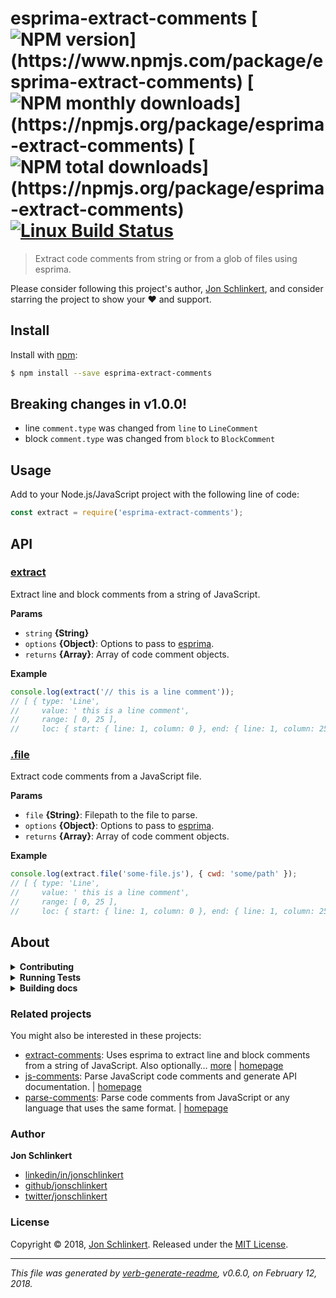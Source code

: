 # esprima-extract-comments [![NPM version](https://img.shields.io/npm/v/esprima-extract-comments.svg?style=***REMOVED***)](https://www.npmjs.com/package/esprima-extract-comments) [![NPM monthly downloads](https://img.shields.io/npm/dm/esprima-extract-comments.svg?style=***REMOVED***)](https://npmjs.org/package/esprima-extract-comments) [![NPM total downloads](https://img.shields.io/npm/dt/esprima-extract-comments.svg?style=***REMOVED***)](https://npmjs.org/package/esprima-extract-comments) [![Linux Build Status](https://img.shields.io/travis/jonschlinkert/esprima-extract-comments.svg?style=***REMOVED***&label=Travis)](https://travis-ci.org/jonschlinkert/esprima-extract-comments)

> Extract code comments from string or from a glob of files using esprima.

Please consider following this project's author, [Jon Schlinkert](https://github.com/jonschlinkert), and consider starring the project to show your :heart: and support.

## Install

Install with [npm](https://www.npmjs.com/):

```sh
$ npm install --save esprima-extract-comments
```

## Breaking changes in v1.0.0!

* line `comment.type` was changed from `line` to `LineComment`
* block `comment.type` was changed from `block` to `BlockComment`

## Usage

Add to your Node.js/JavaScript project with the following line of code:

```js
const extract = require('esprima-extract-comments');
```

## API

### [extract](index.js#L30)

Extract line and block comments from a string of JavaScript.

**Params**

* `string` **{String}**
* `options` **{Object}**: Options to pass to [esprima](http://esprima.org).
* `returns` **{Array}**: Array of code comment objects.

**Example**

```js
console.log(extract('// this is a line comment'));
// [ { type: 'Line',
//     value: ' this is a line comment',
//     range: [ 0, 25 ],
//     loc: { start: { line: 1, column: 0 }, end: { line: 1, column: 25 } } } ]
```

### [.file](index.js#L52)

Extract code comments from a JavaScript file.

**Params**

* `file` **{String}**: Filepath to the file to parse.
* `options` **{Object}**: Options to pass to [esprima](http://esprima.org).
* `returns` **{Array}**: Array of code comment objects.

**Example**

```js
console.log(extract.file('some-file.js'), { cwd: 'some/path' });
// [ { type: 'Line',
//     value: ' this is a line comment',
//     range: [ 0, 25 ],
//     loc: { start: { line: 1, column: 0 }, end: { line: 1, column: 25 } } } ]
```

## About

<details>
<summary><strong>Contributing</strong></summary>

Pull requests and stars are always welcome. For bugs and feature requests, [please create an issue](../../issues/new).

</details>

<details>
<summary><strong>Running Tests</strong></summary>

Running and reviewing unit tests is a great way to get familiarized with a library and its API. You can install dependencies and run tests with the following command:

```sh
$ npm install && npm test
```

</details>

<details>
<summary><strong>Building docs</strong></summary>

_(This project's readme.md is generated by [verb](https://github.com/verbose/verb-generate-readme), please don't edit the readme directly. Any changes to the readme must be made in the [.verb.md](.verb.md) readme template.)_

To generate the readme, run the following command:

```sh
$ npm install -g verbose/verb#dev verb-generate-readme && verb
```

</details>

### Related projects

You might also be interested in these projects:

* [extract-comments](https://www.npmjs.com/package/extract-comments): Uses esprima to extract line and block comments from a string of JavaScript. Also optionally… [more](https://github.com/jonschlinkert/extract-comments) | [homepage](https://github.com/jonschlinkert/extract-comments "Uses esprima to extract line and block comments from a string of JavaScript. Also optionally parses code context (the next line of code after a comment).")
* [js-comments](https://www.npmjs.com/package/js-comments): Parse JavaScript code comments and generate API documentation. | [homepage](https://github.com/jonschlinkert/js-comments "Parse JavaScript code comments and generate API documentation.")
* [parse-comments](https://www.npmjs.com/package/parse-comments): Parse code comments from JavaScript or any language that uses the same format. | [homepage](https://github.com/jonschlinkert/parse-comments "Parse code comments from JavaScript or any language that uses the same format.")

### Author

**Jon Schlinkert**

* [linkedin/in/jonschlinkert](https://linkedin.com/in/jonschlinkert)
* [github/jonschlinkert](https://github.com/jonschlinkert)
* [twitter/jonschlinkert](https://twitter.com/jonschlinkert)

### License

Copyright © 2018, [Jon Schlinkert](https://github.com/jonschlinkert).
Released under the [MIT License](LICENSE).

***

_This file was generated by [verb-generate-readme](https://github.com/verbose/verb-generate-readme), v0.6.0, on February 12, 2018._